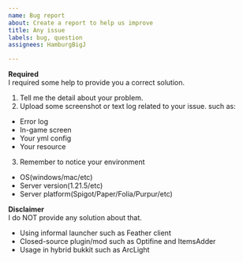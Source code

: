 ```yaml
---
name: Bug report
about: Create a report to help us improve
title: Any issue
labels: bug, question
assignees: HamburgBigJ

---
```


**Required**  
I required some help to provide you a correct solution.

1. Tell me the detail about your problem.
2. Upload some screenshot or text log related to your issue. such as:
- Error log
- In-game screen
- Your yml config
- Your resource
3. Remember to notice your environment
- OS(windows/mac/etc)
- Server version(1.21.5/etc)
- Server platform(Spigot/Paper/Folia/Purpur/etc)

**Disclaimer**  
I do NOT provide any solution about that.

- Using informal launcher such as Feather client
- Closed-source plugin/mod such as Optifine and ItemsAdder
- Usage in hybrid bukkit such as ArcLight
